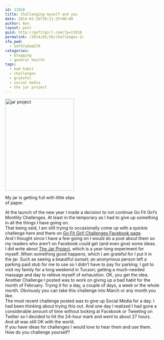 ```yaml
---
id: 11818
title: Challenging myself and you
date: 2014-02-26T20:11:25+00:00
author: Ann
layout: post
guid: http://gofitgirl.com/?p=11818
permalink: /2014/02/26/challenges-2/
sfw_pwd:
  - S4f47y6em2lR
categories:
  - blogging
  - general health
tags:
  - bad habit
  - challenges
  - grateful
  - social media
  - the jar project
---
```

<div id="attachment_11819" style="width: 235px" class="wp-caption alignleft">
  <a href="http://gofitgirl.com/2014/02/challenges-2/photo-179/" rel="attachment wp-att-11819"><img class="size-medium wp-image-11819" alt="jar project" src="http://gofitgirl.com/wp-content/uploads/2014/02/photo-179-225x300.jpg" width="225" height="300" /></a>
  
  <p class="wp-caption-text">
    My jar is getting full with little slips of paper.
  </p>
</div>

  
At the launch of the new year I made a decision to not continue Go Fit Girl&#8217;s Monthly Challenges. At least in the temporary as I had to give up something in all the things I have going on.  
That being said, I am still trying to occasionally come up with a quickie challenge here and there on [Go Fit Girl! Challenges Facebook page](https://www.facebook.com/groups/594110353966116/).  
And I thought since I have a few going on I would do a post about them so my readers who aren&#8217;t on Facebook could get (and even give) some ideas.  
I did write about [The Jar Project](http://gofitgirl.com/2014/01/positive-experiences-jar/), which is a year-long experiment for myself. When something good happens, which I am grateful for I put it in the jar. Such as seeing a beautiful sunset; an anonymous person left a parking paid stub for me to use so I didn&#8217;t have to pay for parking; I got to visit my family for a long weekend in Tucson; getting a much-needed massage and day to relieve myself of exhaustion. OK, you get the idea.  
Another Challenge I posted was to work on giving up a bad habit for the month of February. Trying it for a day, a couple of days, a week or the whole month. Obviously you can take this challenge into March or any month you like.  
The most recent challenge posted was to give up Social Media for a day. I had been thinking about trying this out. And one day I realized I had gone a considerable amount of time without looking at Facebook or Tweeting on Twitter so I decided to hit the 24-hour mark and went to about 27 hours. And all was still OK with the world.  
If you have ideas for challenges I would love to hear them and use them. How do you challenge yourself?